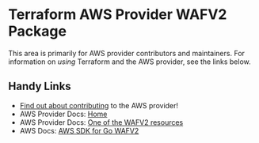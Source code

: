 # Terraform AWS Provider WAFV2 Package

This area is primarily for AWS provider contributors and maintainers. For information on _using_ Terraform and the AWS provider, see the links below.


## Handy Links

* [Find out about contributing](../../../docs/contributing) to the AWS provider!
* AWS Provider Docs: [Home](https://registry.terraform.io/providers/hashicorp/aws/latest/docs)
* AWS Provider Docs: [One of the WAFV2 resources](https://registry.terraform.io/providers/hashicorp/aws/latest/docs/resources/wafv2_ip_set)
* AWS Docs: [AWS SDK for Go WAFV2](https://docs.aws.amazon.com/sdk-for-go/api/service/wafv2/)
